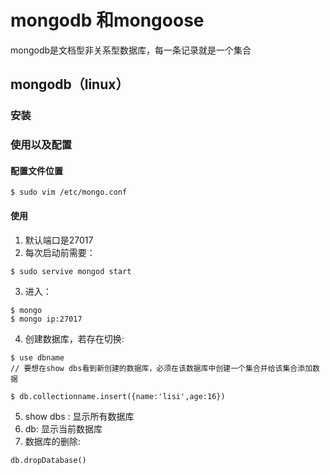 # mongodb 和mongoose

mongodb是文档型非关系型数据库，每一条记录就是一个集合

## mongodb（linux）


### 安装

### 使用以及配置

#### 配置文件位置

```shell
$ sudo vim /etc/mongo.conf
```

#### 使用

1. 默认端口是27017
2. 每次启动前需要：
```shell
$ sudo servive mongod start
```
3. 进入：
```shell
$ mongo
$ mongo ip:27017
```
4. 创建数据库，若存在切换:

```shell
$ use dbname
// 要想在show dbs看到新创建的数据库，必须在该数据库中创建一个集合并给该集合添加数据

$ db.collectionname.insert({name:'lisi',age:16})
```
5. show dbs : 显示所有数据库
6. db: 显示当前数据库
7. 数据库的删除:
```shell
db.dropDatabase()
```
